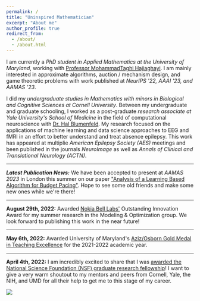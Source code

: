 ```yaml
---
permalink: /
title: "Uninspired Mathematician"
excerpt: "About me"
author_profile: true
redirect_from: 
  - /about/
  - /about.html
---
```


I am currently a *PhD student in Applied Mathematics at the University of Maryland*, working with [Professor MohammadTaghi Hajiaghayi](http://www.cs.umd.edu/~hajiagha/). I am mainly interested in approximate algorithms, auction / mechanism design, and game theoretic problems with work published at *NeurIPS '22, AAAI '23, and AAMAS '23*.

I did my *undergraduate studies in Mathematics with minors in Biological and Cognitive Sciences at Cornell University*. Between my undergraduate and graduate schooling, I worked as a post-graduate *research associate at Yale University's School of Medicine* in the field of 
computational neuroscience with [Dr. Hal Blumenfeld](https://medicine.yale.edu/profile/hal_blumenfeld/). My research focused on the applications of machine learning and data science approaches to EEG and fMRI in an effort to better understand and treat absence epilepsy. This work has appeared at multiplie *American Epilepsy Society (AES)* meetings and been published in the journals *NeuroImage* as well as *Annals of Clinical and Translational Neurology (ACTN)*.

---

***Latest Publication News:*** We have been accepted to present at *AAMAS 2023* in London this summer on our paper ["Analysis of a Learning Based Algorithm for Budget Pacing"](https://arxiv.org/abs/2205.13330). Hope to see some old friends and make some new ones while we're there!

---

**August 29th, 2022:** Awarded [Nokia Bell Labs'](https://www.bell-labs.com/#gref) Outstanding Innovation Award for my summer research in the Modeling & Optimization group. We look forward to publishing this work in the near future!

---

**May 6th, 2022:** Awarded University of Maryland's [Aziz/Osborn Gold Medal in Teaching Excellence](https://www-math.umd.edu/graduate/current-students/graduate-student-awards/80-math/graduate/568-graduate-student-teaching-award.html) for the 2021-2022 academic year. 

---

**April 4th, 2022:** I am incredibly excited to share that I was [awarded the National Science Foundation (NSF) graduate research fellowship](https://cmns.umd.edu/news-events/features/4914)! I want to give a very warm shoutout to my mentors and peers from Cornell, Yale, the NIH, and UMD for all their help to get me to this stage of my career.

![](https://media.giphy.com/media/7gLIM78lZE2v6/source.gif)
